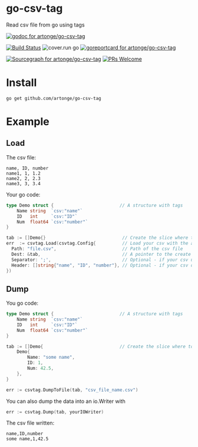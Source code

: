# go-csv-tag
Read csv file from go using tags

[![godoc for artonge/go-csv-tag](https://godoc.org/github.com/artonge/go-csv-tag?status.svg)](http://godoc.org/github.com/artonge/go-csv-tag)

[![Build Status](https://travis-ci.org/artonge/go-csv-tag.svg?branch=master)](https://travis-ci.org/artonge/go-csv-tag)
![cover.run go](https://cover.run/go/github.com/artonge/go-csv-tag.svg)
[![goreportcard for artonge/go-csv-tag](https://goreportcard.com/badge/github.com/artonge/go-csv-tag)](https://goreportcard.com/report/artonge/go-csv-tag)

[![Sourcegraph for artonge/go-csv-tag](https://sourcegraph.com/github.com/artonge/go-csv-tag/-/badge.svg)](https://sourcegraph.com/github.com/artonge/go-csv-tag?badge)
[![PRs Welcome](https://img.shields.io/badge/PRs-welcome-brightgreen.svg?style=flat-square)](http://makeapullrequest.com) 

# Install
`go get github.com/artonge/go-csv-tag`

# Example
## Load
The csv file:
```csv
name, ID, number
name1, 1, 1.2
name2, 2, 2.3
name3, 3, 3.4
```
Your go code:
```go
type Demo struct {                         // A structure with tags
	Name string  `csv:"name"`
	ID   int     `csv:"ID"`
	Num  float64 `csv:"number"`
}

tab := []Demo{}                             // Create the slice where to put the file content
err  := csvtag.Load(csvtag.Config{          // Load your csv with the appropriate configuration
  Path: "file.csv",                         // Path of the csv file
  Dest: &tab,                               // A pointer to the create slice
  Separator: ';',                           // Optional - if your csv use something else than ',' to separate values
  Header: []string{"name", "ID", "number"}, // Optional - if your csv does not contains a header
})
```

## Dump
You go code:
```go
type Demo struct {                         // A structure with tags
	Name string  `csv:"name"`
	ID   int     `csv:"ID"`
	Num  float64 `csv:"number"`
}

tab := []Demo{                             // Create the slice where to put the file content
	Demo{
		Name: "some name",
		ID: 1,
		Num: 42.5,
	},
}

err := csvtag.DumpToFile(tab, "csv_file_name.csv")
```
You can also dump the data into an io.Writer with
```go
err := csvtag.Dump(tab, yourIOWriter)
```
The csv file written:
```csv
name,ID,number
some name,1,42.5
```
